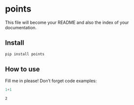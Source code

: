 # points

<!-- WARNING: THIS FILE WAS AUTOGENERATED! DO NOT EDIT! -->

This file will become your README and also the index of your
documentation.

## Install

``` sh
pip install points
```

## How to use

Fill me in please! Don’t forget code examples:

``` python
1+1
```

    2
